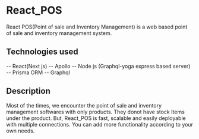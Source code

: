 # React_POS
 React POS(Point of sale and Inventory Management) is a web based point of sale and inventory management system.

 ## Technologies used
 -- React(Next js)
 -- Apollo
 -- Node js (Graphql-yoga express based server)
 -- Prisma ORM
 -- Graphql

 ## Description
 Most of the times, we encounter the point of sale and inventory management softwares with only products. They donot have stock Items under the product. But, React_POS is fast, scalable and easily deployable with multiple connections. You can add more functionality according to your own needs.